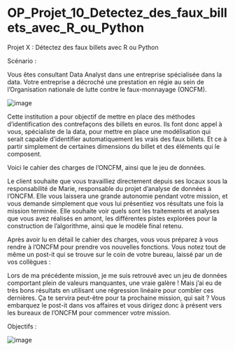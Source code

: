 # OP_Projet_10_Detectez_des_faux_billets_avec_R_ou_Python
Projet X : Détectez des faux billets avec R ou Python

Scénario : 

Vous êtes consultant Data Analyst dans une entreprise spécialisée dans la data. Votre entreprise a décroché une prestation en régie au sein de l’Organisation nationale de lutte contre le faux-monnayage (ONCFM).

 
![image](https://github.com/KevinZirData/OP_Projet_10_Detectez_des_faux_billets_avec_R_ou_Python/assets/142809013/6b7274bf-fd30-45b5-86ed-320fb14fad71)


 

Cette institution a pour objectif de mettre en place des méthodes d’identification des contrefaçons des billets en euros. Ils font donc appel à vous, spécialiste de la data, pour mettre en place une modélisation qui serait capable d’identifier automatiquement les vrais des faux billets. Et ce à partir simplement de certaines dimensions du billet et des éléments qui le composent.

Voici le cahier des charges de l’ONCFM, ainsi que le jeu de données.

Le client souhaite que vous travailliez directement depuis ses locaux sous la responsabilité de Marie, responsable du projet d’analyse de données à l’ONCFM. Elle vous laissera une grande autonomie pendant votre mission, et vous demande simplement que vous lui présentiez vos résultats une fois la mission terminée. Elle souhaite voir quels sont les traitements et analyses que vous avez réalisés en amont, les différentes pistes explorées pour la construction de l’algorithme, ainsi que le modèle final retenu.

Après avoir lu en détail le cahier des charges, vous vous préparez à vous rendre à l’ONCFM pour prendre vos nouvelles fonctions. Vous notez tout de même un post-it qui se trouve sur le coin de votre bureau, laissé par un de vos collègues :

Lors de ma précédente mission, je me suis retrouvé avec un jeu de données comportant plein de valeurs manquantes, une vraie galère ! Mais j’ai eu de très bons résultats en utilisant une régression linéaire pour combler ces dernières. Ça te servira peut-être pour ta prochaine mission, qui sait ?
Vous embarquez le post-it dans vos affaires et vous dirigez donc à présent vers les bureaux de l’ONCFM pour commencer votre mission.

Objectifs :

![image](https://github.com/KevinZirData/OP_Projet_10_Detectez_des_faux_billets_avec_R_ou_Python/assets/142809013/87dd1948-97e9-44f4-9eca-1878c0df278c)

